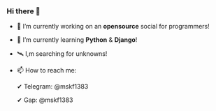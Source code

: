 ### Hi there 👋

- 🔭 I’m currently working on an **opensource** social for programmers!
- 🌱 I’m currently learning **Python** & **Django**!
- 🛰 I,m searching for unknowns!
- 📫 How to reach me:

     ✔ Telegram: @mskf1383

     ✔ Gap: @mskf1383

